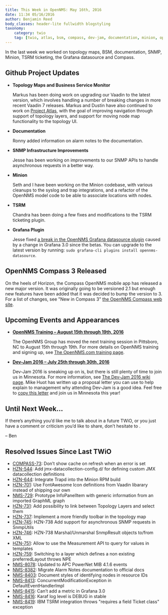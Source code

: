 ```yaml
---
title: This Week in OpenNMS: May 16th, 2016
date: 11:34 05/16/2016
author: Benjamin Reed
body_classes: header-lite fullwidth blogstyling
taxonomy:
    category: twio
    tag: [twio, atlas, bsm, compass, dev-jam, documentation, minion, opennms compass, snmp, syslog, topology maps, training, traps, tsrm, vaadin]
---
```


In the last week we worked on topology maps, BSM, documentation, SNMP, Minion, TSRM ticketing, the Grafana datasource and Compass.

Github Project Updates
----------------------

* __Topology Maps and Business Service Monitor__

  Markus has been doing work on upgrading our Vaadin to the latest version, which involves handling a number of breaking changes in more recent Vaadin 7 releases. Markus and Dustin have also continued to work on [Project Atlas](https://www.opennms.org/wiki/DevProjects/Atlas), with the goal of improving navigation through support of topology layers, and support for moving node map functionality to the topology UI.

* __Documentation__

  Ronny added information on alarm notes to the documentation.

* __SNMP Infrastructure Improvements__

  Jesse has been working on improvements to our SNMP APIs to handle asynchronous requests in a better way.

* __Minion__

  Seth and I have been working on the Minion codebase, with various cleanups to the syslog and trap integrations, and a refactor of the OpenNMS model code to be able to associate locations with nodes.

* __TSRM__

  Chandra has been doing a few fixes and modifications to the TSRM ticketing plugin.

* __Grafana Plugin__

  Jesse fixed [a break in the OpenNMS Grafana datasource plugin](https://github.com/OpenNMS/grafana-opennms-datasource/issues/2) caused by a change in Grafana 3.0 since the betas.  You can upgrade to the latest version by running: `sudo grafana-cli plugins install opennms-datasource`.

OpenNMS Compass 3 Released
--------------------------

On the heels of Horizon, the Compass OpenNMS mobile app has released a new major version.  It was originally going to be versioned 2.1 but enough new features have been added that it was decided to bump the version to 3.  For a list of changes, see "New in Compass 3" [the OpenNMS Compass web site](https://compass.opennms.io/).

Upcoming Events and Appearances
-------------------------------

* __[OpenNMS Training – August 15th through 19th, 2016](http://www.opennms.com/training)__

  The OpenNMS Group has moved the next training session in Pittsboro, NC to August 15th through 19th.  For more details on OpenNMS training and signing up, see [The OpenNMS.com training page](http://www.opennms.com/training/).


* __[Dev-Jam 2016 – July 25th through 30th, 2016](https://www.opennms.org/wiki/Dev-Jam_2016)__

  Dev-Jam 2016 is sneaking up on is, but there is still plenty of time to join us in Minnesota.  For more information, see [The Dev-Jam 2016 wiki page](https://www.opennms.org/wiki/Dev-Jam_2016).
  Mike Huot has written up a proposal letter you can use to help explain to management why attending Dev-Jam is a good idea.  Feel free to [copy this letter](https://docs.google.com/document/d/1VerZYe5LwMT_1j5ISAsNU9-ZGcwY_zdA_4DODNlBpYg/edit?usp=sharing) and join us in Minnesota this year!

Until Next Week…
----------------

If there’s anything you’d like me to talk about in a future TWiO, or you just have a comment or criticism you’d like to share, don’t hesitate to [](mailto:twio@opennms.org).

– Ben

Resolved Issues Since Last TWiO
-------------------------------

* [COMPASS-73](http://issues.opennms.org/browse/COMPASS-73): Don&#8217;t show cache on refresh when an error is set
* [HZN-544](http://issues.opennms.org/browse/HZN-544): Add jmx-datacollection-config.d/ for defining custom JMX datacollection definitions
* [HZN-644](http://issues.opennms.org/browse/HZN-644): Integrate Trapd into the Minion RPM build
* [HZN-701](http://issues.opennms.org/browse/HZN-701): Use FontAwesome Icon definitions from Vaadin libarary instead of shipping our own
* [NMS-729](http://issues.opennms.org/browse/HZN-729): Prototype InfoPanelItem with generic information from an imported GraphML graph
* [HZN-731](http://issues.opennms.org/browse/HZN-731): Add possibility to link between Topology Layers and select them
* [HZN-737](http://issues.opennms.org/browse/HZN-737): Implement a more friendly toolbar in the topology map
* [HZN-745](http://issues.opennms.org/browse/HZN-745): HZN-738 Add support for asynchronous SNMP requests in SnmpUtils
* [HZN-746](http://issues.opennms.org/browse/HZN-746): HZN-738 Marshal/Unmarshal SnmpResult objects to/from XML
* [HZN-751](http://issues.opennms.org/browse/HZN-751): Allow to use the Measurement API to query for values in templates
* [HZN-759](http://issues.opennms.org/browse/HZN-759): Switching to a layer which defines a non existing preferredLayout throws NPE
* [NMS-8078](http://issues.opennms.org/browse/NMS-8078): Updated to APC PowerNet MIB 4.1.6 events
* [NMS-8382](http://issues.opennms.org/browse/NMS-8382): Migrate Alarm Notes documentation to official docs
* [NMS-8403](http://issues.opennms.org/browse/NMS-8403): Document styles of identifying nodes in resource IDs
* [NMS-8413](http://issues.opennms.org/browse/NMS-8413): ConcurrentModificationException in DefaultEventHandlerImpl
* [NMS-8415](http://issues.opennms.org/browse/NMS-8415): Can&#8217;t add a metric in Grafana 3.0
* [NMS-8416](http://issues.opennms.org/browse/NMS-8416): Karaf log level is DEBUG in stable
* [NMS-8419](http://issues.opennms.org/browse/NMS-8419): IBM TSRM integration throws "requires a field Ticket class" exception
